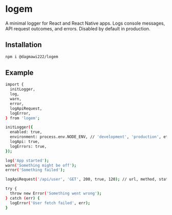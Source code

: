 # logem

A minimal logger for React and React Native apps. Logs console messages, API request outcomes, and errors. Disabled by default in production.

## Installation

```bash
npm i @dagmawi222/logem
```

## Example

```bash
import {
  initLogger,
  log,
  warn,
  error,
  logApiRequest,
  logError,
} from 'logem';

initLogger({
  enabled: true,
  environment: process.env.NODE_ENV, // 'development', 'production', etc.
  logApi: true,
  logErrors: true,
});

log('App started');
warn('Something might be off');
error('Something failed');

logApiRequest('/api/user', 'GET', 200, true, 120); // url, method, status, success, duration(ms)

try {
  throw new Error('Something went wrong');
} catch (err) {
  logError('User fetch failed', err);
}
```

